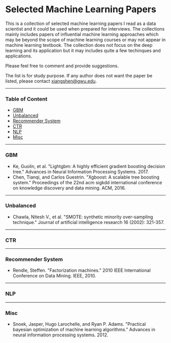 # Selected Machine Learning Papers

This is a collection of selected machine learning papers I read as a data scientist and it could be used when prepared for interviews. The collections mainly includes papers of influential machine learning approaches which may be beyond the scope of machine learning courses or may not appear in machine learning textbook. The collection does not focus on the deep learning and its application but it may includes quite a few techinques and applications.

Please feel free to comment and provide suggestions. 

The list is for study purpose. If any author does not want the paper be listed, please contact xiangshen@gwu.edu. 


***

### Table of Content
* [GBM](https://github.com/sx910604/Selected_ML_Papers#GBM)
* [Unbalanced](https://github.com/sx910604/Selected_ML_Papers#Unbalanced)
* [Recommender System](https://github.com/sx910604/Selected_ML_Papers#Recommender-System)
* [CTR](https://github.com/sx910604/Selected_ML_Papers#CTR)
* [NLP](https://github.com/sx910604/Selected_ML_Papers#NLP)
* [Misc](https://github.com/sx910604/Selected_ML_Papers#Misc)

***

### GBM
* Ke, Guolin, et al. "Lightgbm: A highly efficient gradient boosting decision tree." Advances in Neural Information Processing Systems. 2017.
* Chen, Tianqi, and Carlos Guestrin. "Xgboost: A scalable tree boosting system." Proceedings of the 22nd acm sigkdd international conference on knowledge discovery and data mining. ACM, 2016.

***

### Unbalanced
* Chawla, Nitesh V., et al. "SMOTE: synthetic minority over-sampling technique." Journal of artificial intelligence research 16 (2002): 321-357.

***

### CTR


***

### Recommender System
* Rendle, Steffen. "Factorization machines." 2010 IEEE International Conference on Data Mining. IEEE, 2010.

***

### NLP


***

### Misc
* Snoek, Jasper, Hugo Larochelle, and Ryan P. Adams. "Practical bayesian optimization of machine learning algorithms." Advances in neural information processing systems. 2012.

